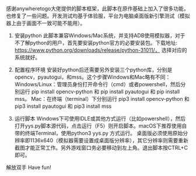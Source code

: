 感谢anywheretogo大佬提供的脚本框架，此脚本在原作基础上加入了很多功能，也修复了一些问题。开发测试均基于体验服，平台为电脑桌面版新引擎测试（模拟器上由于画面不一致可能不能用）。

1. 安装python
此脚本兼容Windows/Mac系统，并支持ADB使用模拟器，对于不了解python的用户，首先要安装python官方的必要安装包。下载地址: https://www.python.org/downloads/release/python-31011/， 选择对应的系统就好。

2. 配置程序环境
安装好python后还需要另外安装三个python库，分别是opencv，pyautogui，和mss。这个步骤Windows和Mac略有不同：
Windows/Linux：管理员身份打开命令行（cmd）或者powershell，然后分别运行 pip install opencv-python 和 pip install pyautogui 和 pip install mss。
Mac：在终端（terminal）下分别运行 pip3 install opencv-python 和 pip3 install pyautogui 和 pip3 install mss

3. 运行脚本
Windows下可使用IDLE或其他方式运行（比如powershell），然后打开yys.py脚本源代码，点击运行（F5）则开启脚本。macOS下推荐使用自带的终端Terminal，使用python3 yys.py 方式运行。
桌面版必须使用原始分辨率即1136x640（模拟器需要设置成桌面版分辨率），其它分辨率则需要重新截图才能正常工作。另外游戏窗口务必要移动到左上角。退出脚本按CTRL+C即可。

解放双手 Have fun!
